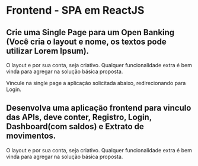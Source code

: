 # Frontend - SPA em ReactJS

## Crie uma Single Page para um Open Banking (Você cria o layout e nome, os textos pode utilizar Lorem Ipsum). 

O layout e por sua conta, seja criativo.
Qualquer funcionalidade extra é bem vinda para agregar na solução básica proposta.

Vincule na single page a aplicação solicitada abaixo, redirecionando para Login.

## Desenvolva uma aplicação frontend para vinculo das APIs, deve conter, Registro, Login, Dashboard(com saldos) e Extrato de movimentos.

O layout e por sua conta, seja criativo.
Qualquer funcionalidade extra é bem vinda para agregar na solução básica proposta.